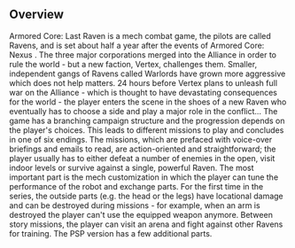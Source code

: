 ## Overview

Armored Core: Last Raven is a mech combat game, the pilots are called Ravens, and is
set about half a year after the events of Armored Core: Nexus . The three major corporations merged into the Alliance in order to rule the world - but a new faction, Vertex, challenges them. Smaller, independent gangs of Ravens called Warlords have grown more aggressive which does not help matters. 24 hours before Vertex plans to unleash full war on the Alliance - which is thought to have devastating consequences for the world - the player enters the scene in the shoes of a new Raven who eventually has to choose a side and play a major role in the conflict... The game has a branching campaign structure and the progression depends on the player's choices. This leads to different missions to play and concludes in one of six endings. The missions, which are prefaced with voice-over briefings and emails to read, are action-oriented and straightforward; the player usually has to either defeat a number of enemies in the open, visit indoor levels or survive against a single, powerful Raven. The most important part is the mech customization in which the player can tune the performance of the robot and exchange parts. For the first time in the series, the outside parts (e.g. the head or the legs) have locational damage and can be destroyed during missions - for example, when an arm is destroyed the player can't use the equipped weapon anymore. Between story missions, the player can visit an arena and fight against other Ravens for training. The PSP version has a few additional parts.